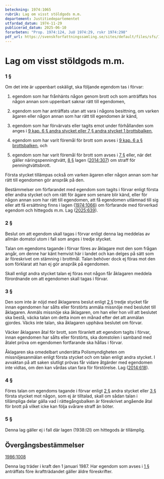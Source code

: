 ```yaml
---
beteckning: 1974:1065
rubrik: Lag om visst stöldgods m.m.
departement: Justitiedepartementet
utfardad_datum: 1974-11-29
publicerad_datum: 2025-06-10
forarbeten: "Prop. 1974:124, JuU 1974:29, rskr 1974:298"
pdf_url: https://svenskforfattningssamling.se/sites/default/files/sfs/1974-11/SFS1974-1065.pdf
---
```


# Lag om visst stöldgods m.m.

### 1 §

Om det inte är uppenbart oskäligt, ska följande egendom tas i förvar:

1. egendom som har frånhänts någon genom brott och som anträffats hos någon annan som uppenbart saknar rätt till egendomen,

2. egendom som har anträffats utan att vara i någons besittning, om varken ägaren eller någon annan som har rätt till egendomen är känd,

3. egendom som har förvärvats eller tagits emot under förhållanden som anges i [9 kap. 6 § andra stycket eller 7 § andra stycket 1 brottsbalken](https://selex.se/eli/sfs/1962/700#kap9.6),

4. egendom som har varit föremål för brott som avses i [9 kap. 6 a § brottsbalken](https://selex.se/eli/sfs/1962/700#kap9.6a), och

5. egendom som har varit föremål för brott som avses i [7 §](#7) eller, när det gäller näringspenningtvätt, [8 §](#8) lagen ([2014:307](https://selex.se/eli/sfs/2014/307)) om straff för penningtvättsbrott.

Första stycket tillämpas också om varken ägaren eller någon annan som har rätt till egendomen gör anspråk på den.

Bestämmelser om förfarandet med egendom som tagits i förvar enligt första eller andra stycket och om rätt för ägare som senare blir känd, eller för någon annan som har rätt till egendomen, att få egendomen utlämnad till sig eller att få ersättning finns i lagen ([1974:1066](https://selex.se/eli/sfs/1974/1066)) om förfarande med förverkad egendom och hittegods m.m. Lag ([2025:639](https://selex.se/eli/sfs/2025/639)).

### 2 §

Beslut om att egendom skall tagas i förvar enligt denna lag meddelas av allmän domstol utom i fall som anges i tredje stycket.

Talan om egendoms tagande i förvar föres av åklagare mot den som frågan angår, om denne har känt hemvist här i landet och kan delges på sätt som är föreskrivet om stämning i brottmål. Talan behöver dock ej föras mot den som förklarat att han ej gör anspråk på egendomen.

Skall enligt andra stycket talan ej föras mot någon får åklagaren meddela förordnande om att egendomen skall tagas i förvar.

### 3 §

Den som inte är nöjd med åklagarens beslut enligt [2 §](#2) tredje stycket får innan egendomen har sålts eller förstörts anmäla missnöje med beslutet till åklagaren. Anmäls missnöje ska åklagaren, om han eller hon vill att beslutet ska bestå, väcka talan om detta inom en månad efter det att anmälan gjordes. Väcks inte talan, ska åklagaren upphäva beslutet om förvar.

Väcker åklagaren åtal för brott, som föranlett att egendom tagits i förvar, innan egendomen har sålts eller förstörts, ska domstolen i samband med åtalet pröva om egendomen fortfarande ska hållas i förvar.

Åklagaren ska omedelbart underrätta Polismyndigheten om missnöjesanmälan enligt första stycket och om talan enligt andra stycket. I avvaktan på att saken slutligt prövas får vidare åtgärder med egendomen inte vidtas, om den kan vårdas utan fara för förstörelse. Lag ([2014:618](https://selex.se/eli/sfs/2014/618)).

### 4 §

Föres talan om egendoms tagande i förvar enligt [2 §](#2) andra stycket eller [3 §](#3) första stycket mot någon, som ej är tilltalad, skall om sådan talan i tillämpliga delar gälla vad i rättegångsbalken är föreskrivet angående åtal för brott på vilket icke kan följa svårare straff än böter.

### 5 §

Denna lag gäller ej i fall där lagen (1938:l2l) om hittegods är tillämplig.

## Övergångsbestämmelser

[1986:1008](https://selex.se/eli/sfs/1986/1008)

Denna lag träder i kraft den 1 januari 1987. Har egendom som avses i [1 §](#1) anträffats före ikraftträdandet gäller äldre föreskrifter.